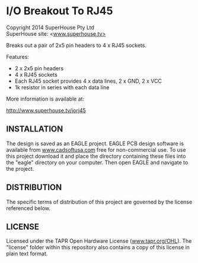 I/O Breakout To RJ45
====================
Copyright 2014 SuperHouse Pty Ltd  
SuperHouse site:  <www.superhouse.tv>  

Breaks out a pair of 2x5 pin headers to 4 x RJ45 sockets.

Features:

 * 2 x 2x5 pin headers
 * 4 x RJ45 sockets
 * Each RJ45 socket provides 4 x data lines, 2 x GND, 2 x VCC
 * 1k resistor in series with each data line


More information is available at:

  http://www.superhouse.tv/iorj45


INSTALLATION
------------
The design is saved as an EAGLE project. EAGLE PCB design software is
available from www.cadsoftusa.com free for non-commercial use. To use
this project download it and place the directory containing these files
into the "eagle" directory on your computer. Then open EAGLE and
navigate to the project.


DISTRIBUTION
------------
The specific terms of distribution of this project are governed by the
license referenced below.


LICENSE
-------
Licensed under the TAPR Open Hardware License (www.tapr.org/OHL).
The "license" folder within this repository also contains a copy of
this license in plain text format.
